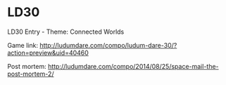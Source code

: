 # LD30
LD30 Entry - Theme: Connected Worlds

Game link: http://ludumdare.com/compo/ludum-dare-30/?action=preview&uid=40460

Post mortem: http://ludumdare.com/compo/2014/08/25/space-mail-the-post-mortem-2/
